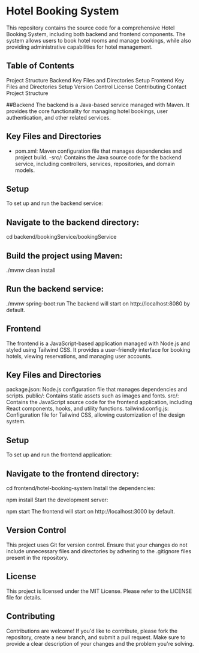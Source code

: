 # Hotel Booking System
This repository contains the source code for a comprehensive Hotel Booking System, including both backend and frontend components. The system allows users to book hotel rooms and manage bookings, while also providing administrative capabilities for hotel management.

## Table of Contents
Project Structure
Backend
Key Files and Directories
Setup
Frontend
Key Files and Directories
Setup
Version Control
License
Contributing
Contact
Project Structure

##Backend
The backend is a Java-based service managed with Maven. It provides the core functionality for managing hotel bookings, user authentication, and other related services.

## Key Files and Directories
- pom.xml: Maven configuration file that manages dependencies and project build.
-src/: Contains the Java source code for the backend service, including controllers, services, repositories, and domain models.

## Setup
To set up and run the backend service:

## Navigate to the backend directory:
cd backend/bookingService/bookingService

## Build the project using Maven:


./mvnw clean install

## Run the backend service:


./mvnw spring-boot:run
The backend will start on http://localhost:8080 by default.


## Frontend
The frontend is a JavaScript-based application managed with Node.js and styled using Tailwind CSS. It provides a user-friendly interface for booking hotels, viewing reservations, and managing user accounts.

## Key Files and Directories
package.json: Node.js configuration file that manages dependencies and scripts.
public/: Contains static assets such as images and fonts.
src/: Contains the JavaScript source code for the frontend application, including React components, hooks, and utility functions.
tailwind.config.js: Configuration file for Tailwind CSS, allowing customization of the design system.



## Setup
To set up and run the frontend application:

## Navigate to the frontend directory:

cd frontend/hotel-booking-system
Install the dependencies:


npm install
Start the development server:


npm start
The frontend will start on http://localhost:3000 by default.

## Version Control
This project uses Git for version control. Ensure that your changes do not include unnecessary files and directories by adhering to the .gitignore files present in the repository.

## License
This project is licensed under the MIT License. Please refer to the LICENSE file for details.

## Contributing
Contributions are welcome! If you'd like to contribute, please fork the repository, create a new branch, and submit a pull request. Make sure to provide a clear description of your changes and the problem you're solving.